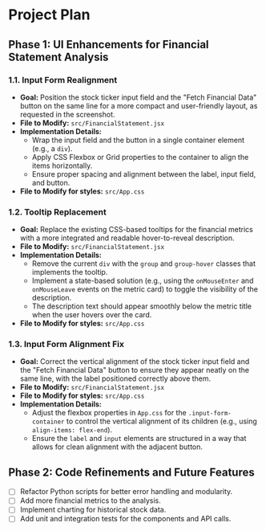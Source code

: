 # Project Plan

## Phase 1: UI Enhancements for Financial Statement Analysis

### 1.1. Input Form Realignment

-   **Goal:** Position the stock ticker input field and the "Fetch Financial Data" button on the same line for a more compact and user-friendly layout, as requested in the screenshot.
-   **File to Modify:** `src/FinancialStatement.jsx`
-   **Implementation Details:**
    -   Wrap the input field and the button in a single container element (e.g., a `div`).
    -   Apply CSS Flexbox or Grid properties to the container to align the items horizontally.
    -   Ensure proper spacing and alignment between the label, input field, and button.
-   **File to Modify for styles:** `src/App.css`

### 1.2. Tooltip Replacement

-   **Goal:** Replace the existing CSS-based tooltips for the financial metrics with a more integrated and readable hover-to-reveal description.
-   **File to Modify:** `src/FinancialStatement.jsx`
-   **Implementation Details:**
    -   Remove the current `div` with the `group` and `group-hover` classes that implements the tooltip.
    -   Implement a state-based solution (e.g., using the `onMouseEnter` and `onMouseLeave` events on the metric card) to toggle the visibility of the description.
    -   The description text should appear smoothly below the metric title when the user hovers over the card.
-   **File to Modify for styles:** `src/App.css`

### 1.3. Input Form Alignment Fix

-   **Goal:** Correct the vertical alignment of the stock ticker input field and the "Fetch Financial Data" button to ensure they appear neatly on the same line, with the label positioned correctly above them.
-   **File to Modify:** `src/FinancialStatement.jsx`
-   **File to Modify for styles:** `src/App.css`
-   **Implementation Details:**
    -   Adjust the flexbox properties in `App.css` for the `.input-form-container` to control the vertical alignment of its children (e.g., using `align-items: flex-end`).
    -   Ensure the `label` and `input` elements are structured in a way that allows for clean alignment with the adjacent button.

## Phase 2: Code Refinements and Future Features

-   [ ] Refactor Python scripts for better error handling and modularity.
-   [ ] Add more financial metrics to the analysis.
-   [ ] Implement charting for historical stock data.
-   [ ] Add unit and integration tests for the components and API calls.
